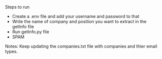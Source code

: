 Steps to run

- Create a .env file and add your username and password to that
- Write the name of company and position you want to extract in the getInfo file
- Run getInfo.py file
- SPAM

Notes:
Keep updating the companies.txt file with companies and thier email types. 
